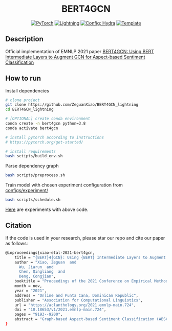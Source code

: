 <div align="center">

# BERT4GCN

<a href="https://pytorch.org/get-started/locally/"><img alt="PyTorch" src="https://img.shields.io/badge/PyTorch-ee4c2c?logo=pytorch&logoColor=white"></a>
<a href="https://pytorchlightning.ai/"><img alt="Lightning" src="https://img.shields.io/badge/-Lightning-792ee5?logo=pytorchlightning&logoColor=white"></a>
<a href="https://hydra.cc/"><img alt="Config: Hydra" src="https://img.shields.io/badge/Config-Hydra-89b8cd"></a>
<a href="https://github.com/ashleve/lightning-hydra-template"><img alt="Template" src="https://img.shields.io/badge/-Lightning--Hydra--Template-017F2F?style=flat&logo=github&labelColor=gray"></a><br>


</div>

## Description

Official implementation of EMNLP 2021 paper [BERT4GCN: Using BERT Intermediate Layers to Augment GCN for Aspect-based Sentiment Classification](https://aclanthology.org/2021.emnlp-main.724)

## How to run

Install dependencies

```bash
# clone project
git clone https://github.com/ZeguanXiao/BERT4GCN_lightning
cd BERT4GCN_lightning

# [OPTIONAL] create conda environment
conda create -n bert4gcn python=3.8
conda activate bert4gcn

# install pytorch according to instructions
# https://pytorch.org/get-started/

# install requirements
bash sctipts/build_env.sh
```

Parse dependency graph
```bash
bash scripts/preprocess.sh
```

Train model with chosen experiment configuration from [configs/experiment/](configs/experiment/)

```bash
bash scripts/schedule.sh
```

[Here](http://1.15.185.201:8080/xzg/BERT4GCN-Lightning/table?workspace=user-xzg) are experiments with above code.

## Citation

If the code is used in your research, please star our repo and cite our paper as follows:
```bash
@inproceedings{xiao-etal-2021-bert4gcn,
    title = "{BERT}4{GCN}: Using {BERT} Intermediate Layers to Augment {GCN} for Aspect-based Sentiment Classification",
    author = "Xiao, Zeguan  and
      Wu, Jiarun  and
      Chen, Qingliang  and
      Deng, Congjian",
    booktitle = "Proceedings of the 2021 Conference on Empirical Methods in Natural Language Processing",
    month = nov,
    year = "2021",
    address = "Online and Punta Cana, Dominican Republic",
    publisher = "Association for Computational Linguistics",
    url = "https://aclanthology.org/2021.emnlp-main.724",
    doi = "10.18653/v1/2021.emnlp-main.724",
    pages = "9193--9200",
    abstract = "Graph-based Aspect-based Sentiment Classification (ABSC) approaches have yielded state-of-the-art results, expecially when equipped with contextual word embedding from pre-training language models (PLMs). However, they ignore sequential features of the context and have not yet made the best of PLMs. In this paper, we propose a novel model, BERT4GCN, which integrates the grammatical sequential features from the PLM of BERT, and the syntactic knowledge from dependency graphs. BERT4GCN utilizes outputs from intermediate layers of BERT and positional information between words to augment GCN (Graph Convolutional Network) to better encode the dependency graphs for the downstream classification. Experimental results demonstrate that the proposed BERT4GCN outperforms all state-of-the-art baselines, justifying that augmenting GCN with the grammatical features from intermediate layers of BERT can significantly empower ABSC models.",
}
```

